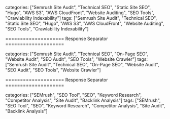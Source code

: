 categories: ["Semrush Site Audit", "Technical SEO", "Static Site SEO", "Hugo", "AWS S3", "AWS CloudFront", "Website Auditing", "SEO Tools", "Crawlability Indexability"]
tags: ["Semrush Site Audit", "Technical SEO", "Static Site SEO", "Hugo", "AWS S3", "AWS CloudFront", "Website Auditing", "SEO Tools", "Crawlability Indexability"]

==================== Response Separator ====================

categories: ["Semrush Site Audit", "Technical SEO", "On-Page SEO", "Website Audit", "SEO Audit", "SEO Tools", "Website Crawler"]
tags: ["Semrush Site Audit", "Technical SEO", "On-Page SEO", "Website Audit", "SEO Audit", "SEO Tools", "Website Crawler"]

==================== Response Separator ====================

categories: ["SEMrush", "SEO Tool", "SEO", "Keyword Research", "Competitor Analysis", "Site Audit", "Backlink Analysis"]
tags: ["SEMrush", "SEO Tool", "SEO", "Keyword Research", "Competitor Analysis", "Site Audit", "Backlink Analysis"]

